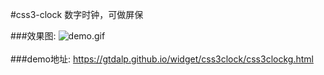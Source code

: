 #css3-clock 数字时钟，可做屏保

###效果图:
![demo.gif](./demo.gif)<br/> <br/>
###demo地址: <a href="https://gtdalp.github.io/widget/css3clock/css3clockg.html">https://gtdalp.github.io/widget/css3clock/css3clockg.html</a>
